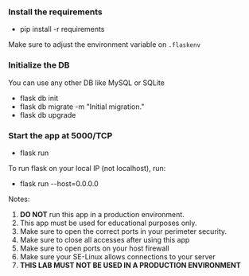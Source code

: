 ### Install the requirements

*   pip install -r requirements

Make sure to adjust the environment variable on `.flaskenv`

### Initialize the DB

You can use any other DB like MySQL or SQLite

* flask db init
* flask db migrate -m "Initial migration."
* flask db upgrade

### Start the app at 5000/TCP

* flask run

To run flask on your local IP (not localhost), run:

* flask run --host=0.0.0.0

Notes:

1. **DO NOT** run this app in a production environment.
2. This app must be used for educational purposes only.
3. Make sure to open the correct ports in your perimeter security.
4. Make sure to close all accesses after using this app
5. Make sure to open ports on your host firewall
6. Make sure your SE-Linux allows connections to your server
7. **THIS LAB MUST NOT BE USED IN A PRODUCTION ENVIRONMENT**
